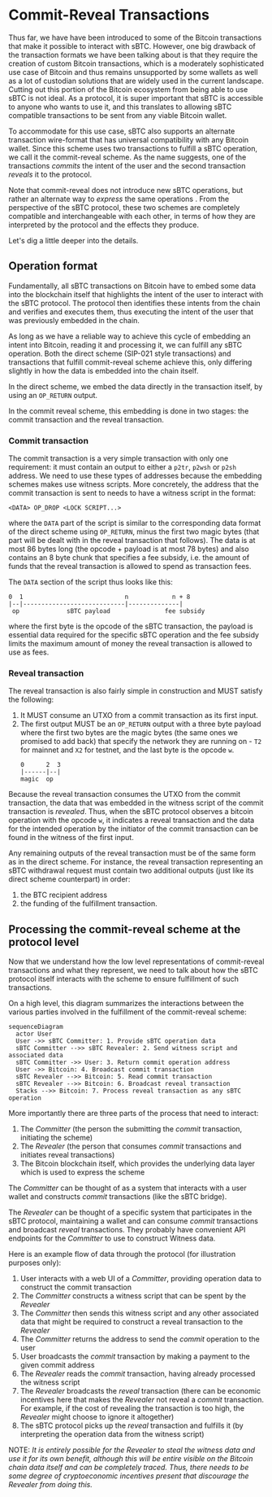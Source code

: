 # Commit-Reveal Transactions

Thus far, we have have been introduced to some of the Bitcoin transactions that make it possible to interact with sBTC. However, one big drawback of the transaction formats we have been talking about is that they require the creation of custom Bitcoin transactions, which is a moderately sophisticated use case of Bitcoin and thus remains unsupported by some wallets as well as a lot of custodian solutions that are widely used in the current landscape. Cutting out this portion of the Bitcoin ecosystem from being able to use sBTC is not ideal. As a protocol, it is super important that sBTC is accessible to anyone who wants to use it, and this translates to allowing sBTC compatible transactions to be sent from any viable Bitcoin wallet.

To accommodate for this use case, sBTC also supports an alternate transaction wire-format that has universal compatibility with any Bitcoin wallet. Since this scheme uses two transactions to fulfill a sBTC operation, we call it the commit-reveal scheme. As the name suggests, one of the transactions *commits* the intent of the user and the second transaction *reveals* it to the protocol.

Note that commit-reveal does not introduce new sBTC operations, but rather an alternate way to *express* the same operations . From the perspective of the sBTC protocol, these two schemes are completely compatible and interchangeable with each other, in terms of how they are interpreted by the protocol and the effects they produce.

Let's dig a little deeper into the details.

## Operation format

Fundamentally, all sBTC transactions on Bitcoin have to embed some data into the blockchain itself that highlights the intent of the user to interact with the sBTC protocol. The protocol then identifies these intents from the chain and verifies and executes them, thus executing the intent of the user that was previously embedded in the chain.

As long as we have a reliable way to achieve this cycle of embedding an intent into Bitcoin, reading it and processing it, we can fulfill any sBTC operation. Both the direct scheme (SIP-021 style transactions) and transactions that fulfill commit-reveal scheme achieve this, only differing slightly in how the data is embedded into the chain itself.

In the direct scheme, we embed the data directly in the transaction itself, by using an `OP_RETURN` output.

In the commit reveal scheme, this embedding is done in two stages: the commit transaction and the reveal transaction.

### Commit transaction

The commit transaction is a very simple transaction with only one requirement: it must contain an output to either a `p2tr`, `p2wsh` or `p2sh` address. We need to use these types of addresses because the embedding schemes makes use witness scripts. More concretely, the address that the commit transaction is sent to needs to have a witness script in the format:

```
<DATA> OP_DROP <LOCK SCRIPT...>
```

where the `DATA` part of the script is similar to the corresponding data format of the direct scheme using `OP_RETURN`, minus the first two magic bytes (that part will be dealt with in the reveal transaction that follows). The data is at most 86 bytes long (the opcode + payload is at most 78 bytes) and also contains an 8 byte chunk that specifies a fee subsidy, i.e. the amount of funds that the reveal transaction is allowed to spend as transaction fees.

The `DATA` section of the script thus looks like this:

```
0  1                            n            n + 8
|--|----------------------------|--------------|
 op             sBTC payload               fee subsidy
```

where the first byte is the opcode of the sBTC transaction, the payload is essential data required for the specific sBTC operation and the fee subsidy limits the maximum amount of money the reveal transaction is allowed to use as fees.

### Reveal transaction

The reveal transaction is also fairly simple in construction and MUST satisfy the following:

1. It MUST consume an UTXO from a commit transaction as its first input.
2. The first output MUST be an `OP_RETURN` output with a three byte payload where the first two bytes are the magic bytes (the same ones we promised to add back) that specify the network they are running on - `T2` for mainnet and `X2` for testnet, and the last byte is the opcode `w`.
    ```
    0      2  3
    |------|--|
    magic  op
    ```

Because the reveal transaction consumes the UTXO from the commit transaction, the data that was embedded in the witness script of the commit transaction is *revealed*. Thus, when the sBTC protocol observes a bitcoin operation with the opcode `w`, it indicates a reveal transaction and the data for the intended operation by the initiator of the commit transaction can be found in the witness of the first input.

Any remaining outputs of the reveal transaction must be of the same form as in the direct scheme. For instance, the reveal transaction representing an sBTC withdrawal request must contain two additional outputs (just like its direct scheme counterpart) in order: 

1. the BTC recipient address 
2. the funding of the fulfillment transaction.

## Processing the commit-reveal scheme at the protocol level

Now that we understand how the low level representations of commit-reveal transactions and what they represent, we need to talk about how the sBTC protocol itself interacts with the scheme to ensure fulfillment of such transactions.

On a high level, this diagram summarizes the interactions between the various parties involved in the fulfillment of the commit-reveal scheme:

```mermaid
sequenceDiagram
  actor User
  User ->> sBTC Committer: 1. Provide sBTC operation data
  sBTC Committer -->> sBTC Revealer: 2. Send witness script and associated data
  sBTC Committer ->> User: 3. Return commit operation address
  User ->> Bitcoin: 4. Broadcast commit transaction
  sBTC Revealer -->> Bitcoin: 5. Read commit transaction
  sBTC Revealer -->> Bitcoin: 6. Broadcast reveal transaction
  Stacks -->> Bitcoin: 7. Process reveal transaction as any sBTC operation
```

More importantly there are three parts of the process that need to interact:

1. The *Committer* (the person the submitting the *commit* transaction, initiating the scheme)
2. The *Revealer* (the person that consumes *commit* transactions and initiates reveal transactions)
3. The Bitcoin blockchain itself, which provides the underlying data layer which is used to express the scheme

The *Committer* can be thought of as a system that interacts with a user wallet and constructs *commit* transactions (like the sBTC bridge).

The *Revealer* can be thought of a specific system that participates in the sBTC protocol, maintaining a wallet and can consume *commit* transactions and broadcast *reveal* transactions. They probably have convenient API endpoints for the *Committer* to use to construct Witness data.

Here is an example flow of data through the protocol (for illustration purposes only):

1. User interacts with a web UI of a *Committer*, providing operation data to construct the commit transaction
2. The *Committer* constructs a witness script that can be spent by the *Revealer*
3. The *Committer* then sends this witness script and any other associated data that might be required to construct a reveal transaction to the *Revealer*
4. The *Committer* returns the address to send the *commit* operation to the user
5. User broadcasts the *commit* transaction by making a payment to the given commit address
6. The *Revealer* reads the *commit* transaction, having already processed the witness script
7. The *Revealer* broadcasts the *reveal* transaction (there can be economic incentives here that makes the *Revealer* not reveal a *commit* transaction. For example, if the cost of revealing the transaction is too high, the *Revealer* might choose to ignore it altogether)
8. The sBTC protocol picks up the *reveal* transaction and fulfills it (by interpreting the operation data from the witness script)

NOTE: *It is entirely possible for the *Revealer* to steal the witness data and use it for its own benefit, although this will be entire visible on the Bitcoin chain data itself and can be completely traced. Thus, there needs to be some degree of cryptoeconomic incentives present that discourage the *Revealer* from doing this.*

